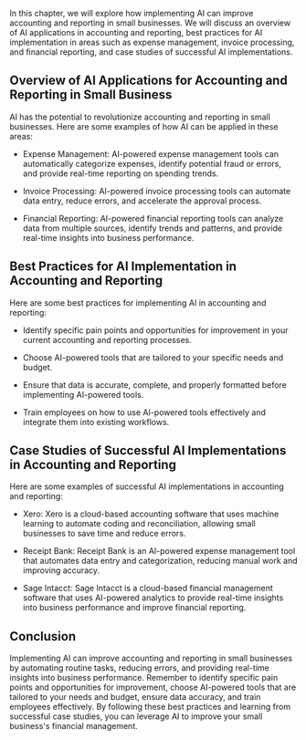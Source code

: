 

In this chapter, we will explore how implementing AI can improve accounting and reporting in small businesses. We will discuss an overview of AI applications in accounting and reporting, best practices for AI implementation in areas such as expense management, invoice processing, and financial reporting, and case studies of successful AI implementations.

Overview of AI Applications for Accounting and Reporting in Small Business
--------------------------------------------------------------------------

AI has the potential to revolutionize accounting and reporting in small businesses. Here are some examples of how AI can be applied in these areas:

* Expense Management: AI-powered expense management tools can automatically categorize expenses, identify potential fraud or errors, and provide real-time reporting on spending trends.

* Invoice Processing: AI-powered invoice processing tools can automate data entry, reduce errors, and accelerate the approval process.

* Financial Reporting: AI-powered financial reporting tools can analyze data from multiple sources, identify trends and patterns, and provide real-time insights into business performance.

Best Practices for AI Implementation in Accounting and Reporting
----------------------------------------------------------------

Here are some best practices for implementing AI in accounting and reporting:

* Identify specific pain points and opportunities for improvement in your current accounting and reporting processes.

* Choose AI-powered tools that are tailored to your specific needs and budget.

* Ensure that data is accurate, complete, and properly formatted before implementing AI-powered tools.

* Train employees on how to use AI-powered tools effectively and integrate them into existing workflows.

Case Studies of Successful AI Implementations in Accounting and Reporting
-------------------------------------------------------------------------

Here are some examples of successful AI implementations in accounting and reporting:

* Xero: Xero is a cloud-based accounting software that uses machine learning to automate coding and reconciliation, allowing small businesses to save time and reduce errors.

* Receipt Bank: Receipt Bank is an AI-powered expense management tool that automates data entry and categorization, reducing manual work and improving accuracy.

* Sage Intacct: Sage Intacct is a cloud-based financial management software that uses AI-powered analytics to provide real-time insights into business performance and improve financial reporting.

Conclusion
----------

Implementing AI can improve accounting and reporting in small businesses by automating routine tasks, reducing errors, and providing real-time insights into business performance. Remember to identify specific pain points and opportunities for improvement, choose AI-powered tools that are tailored to your needs and budget, ensure data accuracy, and train employees effectively. By following these best practices and learning from successful case studies, you can leverage AI to improve your small business's financial management.
